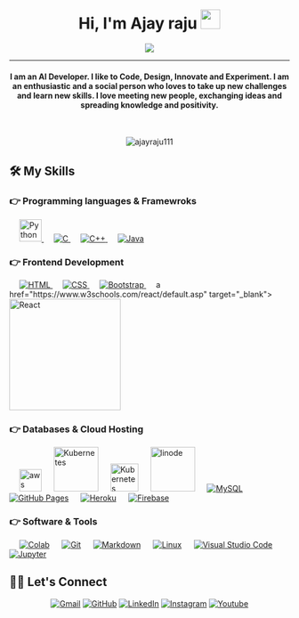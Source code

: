 <h1 align="center">Hi, I'm Ajay raju <img src="https://media.giphy.com/media/hvRJCLFzcasrR4ia7z/giphy.gif" width="35"></h1>
<p align="center">
 <a href="https://github.com/DenverCoder1/readme-typing-svg"><img src="https://readme-typing-svg.herokuapp.com?lines=Bachelor's+in+CSE;DS%20|%20AI%20|%20ML%20Enthusiast;Addicted%20to%20innovative%20lineups%20&center=true&width=500&height=50&font=georgia"></a>
</p>
<hr/>
<h4 align="center">I am an AI Developer. I like to Code, Design, Innovate and Experiment. I am an enthusiastic and a social person who loves to take up new challenges and learn new skills. I love meeting new people, exchanging ideas and spreading knowledge and positivity.</h4>
<br>
<p align="center"> <img src="https://komarev.com/ghpvc/?username=ajayraju111&label=Ajay's%20Profile%20Views%20&color=dc143c&style=plastic" alt="ajayraju111" /> </p>


## 🛠️ My Skills

### 👉 Programming languages & Framewroks


<p align="left">
   &emsp; 
   <a href="https://www.w3schools.com/python/" target="_blank"> 
    <img alt="Python" src="https://cdn.worldvectorlogo.com/logos/python-4.svg" width="40">
  </a> 
   &emsp; 
   <a href="https://www.cprogramming.com/" target="_blank"> 
    <img alt="C" src="https://img.shields.io/badge/C%20-%232370ED.svg?logo=c&logoColor=white">
  </a> 
  &emsp;
  <a href="https://www.w3schools.com/cpp/" target="_blank"> 
    <img alt="C++" src="https://img.shields.io/badge/C++%20-%2300599C.svg?logo=c%2B%2B&logoColor=white">
  </a> 
  &emsp;
  <a href="https://www.w3schools.com/java/default.asp" target="_blank"> 
    <img alt="Java" src="https://img.shields.io/badge/Java-%23007396.svg?logo=java&logoColor=white">
  </a>


### 👉 Frontend Development

<p align="left"> 
  &emsp; 
  <a href="https://www.w3.org/html/" target="_blank"> 
   <img alt="HTML" src="https://img.shields.io/badge/HTML5%20-%23E34F26.svg?logo=html5&logoColor=white">
  </a>   
  &emsp;
  <a href="https://www.w3schools.com/css/" target="_blank">
    <img alt="CSS" src="https://img.shields.io/badge/CSS%20-%231572B6.svg?logo=css3&logoColor=white">
  </a> 
   &emsp;
  <a href="https://getbootstrap.com" target="_blank"> 
    <img alt="Bootstrap" src="https://img.shields.io/badge/Bootstrap-%23563D7C.svg?style=flat&logo=bootstrap&logoColor=white"/>
  </a>
  &emsp;
  a href="https://www.w3schools.com/react/default.asp" target="_blank"> 
    <img alt="React" src="https://cdn.worldvectorlogo.com/logos/react-2.svg"/width = "200px">
  </a>
</p>

### 👉 Databases & Cloud Hosting

<p align="left">
  &emsp;
     <a href= "https://aws.amazon.com/"><img alt="aws" src="https://www.logo.wine/a/logo/Amazon_Web_Services/Amazon_Web_Services-Logo.wine.svg" width="40"></a>
  &emsp;
     <a href="https://kubernetes.io/"><img alt="Kubernetes" src="https://logolook.net/wp-content/uploads/2022/06/Kubernetes-Logo.png" width="80"></a> 
  &emsp;
     <a href="www.docker.com"><img alt="Kubernetes" src="https://encrypted-tbn0.gstatic.com/images?q=tbn:ANd9GcTHK-i2VzKvruC7yhkfmkuyjbeZdfOcA8lQJA&usqp=CAU" width="50"></a> 
  &emsp;
     <a href= "https://www.linode.com/"><img alt="linode" src="https://download.logo.wine/logo/Linode/Linode-Logo.wine.png" width="80"></a>  
  &emsp;
    <a href="https://www.mysql.com/"><img alt="MySQL" src="https://img.shields.io/badge/MySQL-00000F?style=flat&logo=mysql&logoColor=white"></a>
  &emsp;
    <a href="https://www.github.com"><img alt="GitHub Pages" src="https://img.shields.io/badge/GitHub%20Pages-%23327FC7.svg?style=flat&logo=github&logoColor=white"></a>
  &emsp;
    <a href="https://www.heroku.com/"><img alt="Heroku" src="https://img.shields.io/badge/Heroku%20-%23430098.svg?logo=heroku&logoColor=white"></a>  
  &emsp;
    <a href="https://firebase.google.com/"><img alt="Firebase" src ="https://img.shields.io/badge/Firebase-ffca28?style=flate&logo=firebase&logoColor=black"></a>
 &emsp; 
</p>



### 👉 Software & Tools

<p>
  &emsp;
    <a href="#"><img alt="Colab" src="https://img.shields.io/badge/Colab-00b56a.svg?logo=google-colab&logoColor=white"></a>
  &emsp;
    <a href="#"><img alt="Git" src="https://img.shields.io/badge/Git%20-%23F05033.svg?logo=git&logoColor=white"></a>
&emsp;
    <a href="#"><img alt="Markdown" src="https://img.shields.io/badge/Markdown-000000?style=flate&logo=markdown&logoColor=white"></a>
  &emsp;
    <a href="#"><img alt="Linux" src="https://img.shields.io/badge/Linux-FCC624?style=flat&logo=linux&logoColor=black"></a>
  &emsp;
    <a href="#"><img alt="Visual Studio Code" src="https://img.shields.io/badge/Visual%20Studio%20Code-0078d7.svg?logo=visual-studio-code&logoColor=white"></a>
  &emsp;
    <a href="#"><img alt="Jupyter" src="https://img.shields.io/badge/Jupyter%20-%23F37626.svg?logo=Jupyter&logoColor=white"></a>
 &emsp; 
</p>

##                                                        💁‍♂️ Let's Connect
<p align="center">
  <a href="mailto:ajayraju9996@gmail.com"><img src="https://img.icons8.com/bubbles/50/000000/gmail.png" alt="Gmail"/></a>
	<a href="https://github.com/ajayraju111"><img src="https://img.icons8.com/bubbles/50/000000/github.png" alt="GitHub"/></a>
	<a href="https://www.linkedin.com/in/ajay-raju-6b538417a/"><img src="https://img.icons8.com/bubbles/50/000000/linkedin.png" alt="LinkedIn"/></a>
	<a href="https://www.instagram.com/ajayraju29/"><img src="https://img.icons8.com/bubbles/50/000000/instagram.png" alt="Instagram"/></a>
	<a href="https://www.youtube.com/channel/UCkrSDvw65bIKJ-jZ3UziMlg"><img src="https://img.icons8.com/bubbles/50/000000/youtube.png" alt="Youtube"/></a>
	
</p>

<!--img align="right" alt="Coding" width="450" src="https://camo.githubusercontent.com/6607041227d81f650340ff070cc2843518acad359b57e5bb054a9fb7127aa041/68747470733a2f2f63646e2e6472696262626c652e636f6d2f75736572732f323634363432332f73637265656e73686f74732f353530373139362f636f6d70757465722e676966" data-canonical-src="https://cdn.dribbble.com/users/2646423/screenshots/5507196/computer.gif" style="max-width:100%;"/-->
